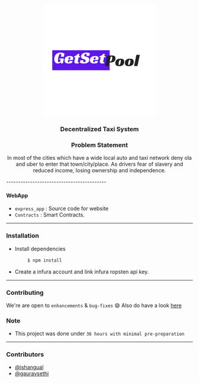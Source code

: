 <p align="center">
  <a href="" rel="noopener">
 <img width=300px src="./express_app/public/assests/Pool.png" alt="Ridex-logo"></a>
</p>

<h3 align="center">Decentralized Taxi System</h3>

<div align="center">
  <h3> Problem Statement</h3>
  <p>In most of the cities which have a wide local auto and taxi network deny ola and uber to enter that town/city/place. As drivers fear of slavery and reduced income, losing ownership and independence.</p>
</div>
------------------------------------------

#### WebApp

- `express_app` : Source code for website
- `Contracts` : Smart Contracts.


------------------------------------------
### Installation

* Install dependencies
```sh
        $ npm install 
```

* Create a infura account and link infura ropsten api key.


------------------------------------------
### Contributing

 We're are open to `enhancements` & `bug-fixes` :smile: Also do have a look [here](./CONTRIBUTING.md)

### Note

- This project was done under `36 hours with minimal pre-preparation`

------------------------------------------
### Contributors

- [@ishangual](https://github.com/is4832)
- [@gauravsethi](https://github.com/gs2411)

